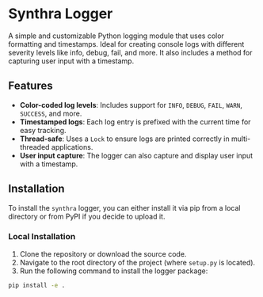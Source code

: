 # Synthra Logger

A simple and customizable Python logging module that uses color formatting and timestamps. Ideal for creating console logs with different severity levels like info, debug, fail, and more. It also includes a method for capturing user input with a timestamp.

## Features

- **Color-coded log levels**: Includes support for `INFO`, `DEBUG`, `FAIL`, `WARN`, `SUCCESS`, and more.
- **Timestamped logs**: Each log entry is prefixed with the current time for easy tracking.
- **Thread-safe**: Uses a `Lock` to ensure logs are printed correctly in multi-threaded applications.
- **User input capture**: The logger can also capture and display user input with a timestamp.

## Installation

To install the `synthra` logger, you can either install it via pip from a local directory or from PyPI if you decide to upload it.

### Local Installation

1. Clone the repository or download the source code.
2. Navigate to the root directory of the project (where `setup.py` is located).
3. Run the following command to install the logger package:

```bash
pip install -e .
